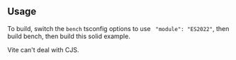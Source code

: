 ## Usage

To build, switch the `bench` tsconfig options to use ` "module": "ES2022"`, then build bench, then build this solid
example.

Vite can't deal with CJS.
